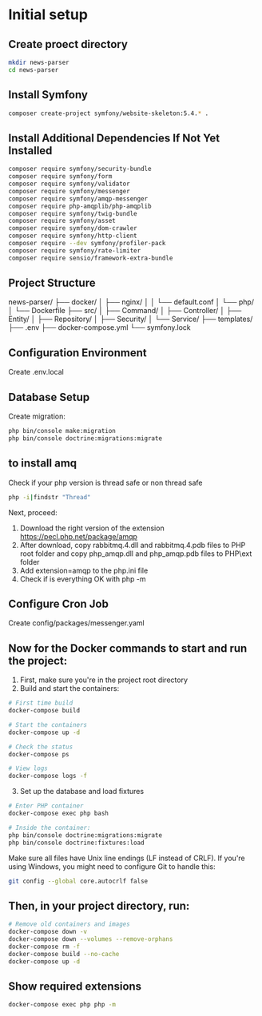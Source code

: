 
# Initial setup

## Create proect directory
```bash
mkdir news-parser
cd news-parser
```
## Install Symfony
```bash 
composer create-project symfony/website-skeleton:5.4.* .
```

## Install Additional Dependencies If Not Yet Installed
```bash 
composer require symfony/security-bundle
composer require symfony/form
composer require symfony/validator
composer require symfony/messenger
composer require symfony/amqp-messenger
composer require php-amqplib/php-amqplib
composer require symfony/twig-bundle
composer require symfony/asset
composer require symfony/dom-crawler
composer require symfony/http-client
composer require --dev symfony/profiler-pack
composer require symfony/rate-limiter
composer require sensio/framework-extra-bundle
```

## Project Structure

news-parser/
├── docker/
│   ├── nginx/
│   │   └── default.conf
│   └── php/
│       └── Dockerfile
├── src/
│   ├── Command/
│   ├── Controller/
│   ├── Entity/
│   ├── Repository/
│   ├── Security/
│   └── Service/
├── templates/
├── .env
├── docker-compose.yml
└── symfony.lock

## Configuration Environment
Create .env.local

## Database Setup
Create migration:
```bash
php bin/console make:migration
php bin/console doctrine:migrations:migrate
```

## to install amq
Check if your php version is thread safe or non thread safe
```bash
php -i|findstr "Thread"
```
Next, proceed:

1. Download the right version of the extension https://pecl.php.net/package/amqp
2. After download, copy rabbitmq.4.dll and rabbitmq.4.pdb files to PHP root folder and copy php_amqp.dll and php_amqp.pdb files to PHP\ext folder
3. Add extension=amqp to the php.ini file
4. Check if is everything OK with php -m

## Configure Cron Job
Create config/packages/messenger.yaml

## Now for the Docker commands to start and run the project:
1. First, make sure you're in the project root directory
2. Build and start the containers:
```bash
# First time build
docker-compose build

# Start the containers
docker-compose up -d

# Check the status
docker-compose ps

# View logs
docker-compose logs -f
```
3. Set up the database and load fixtures
```bash
# Enter PHP container
docker-compose exec php bash

# Inside the container:
php bin/console doctrine:migrations:migrate
php bin/console doctrine:fixtures:load
```

Make sure all files have Unix line endings (LF instead of CRLF). If you're using Windows, you might need to configure Git to handle this:

```bash
git config --global core.autocrlf false
```

## Then, in your project directory, run:
```bash
# Remove old containers and images
docker-compose down -v
docker-compose down --volumes --remove-orphans
docker-compose rm -f
docker-compose build --no-cache
docker-compose up -d
```

## Show required extensions
```bash
docker-compose exec php php -m
```
